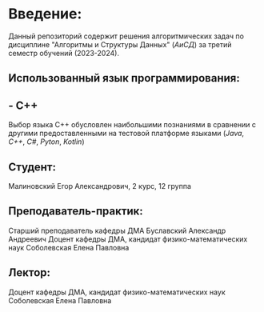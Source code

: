 # Введение:
Данный репозиторий содержит решения алгоритмических задач по дисциплине "Алгоритмы и Структуры Данных" (*АиСД*) за третий семестр обучений (2023-2024).

## Использованный язык программирования:
## - C++
Выбор языка C++ обусловлен наибольшими познаниями в сравнении с другими предоставленными на тестовой платформе языками (*Java*, *C++*, *C#*, *Pyton*, *Kotlin*)

## Студент: 
Малиновский Егор Александрович, 2 курс, 12 группа

## Преподаватель-практик:
Старший преподаватель кафедры ДМА Буславский Александр Андреевич
Доцент кафедры ДМА, кандидат физико-математических наук Соболевская Елена Павловна

## Лектор:
Доцент кафедры ДМА, кандидат физико-математических наук Соболевская Елена Павловна
